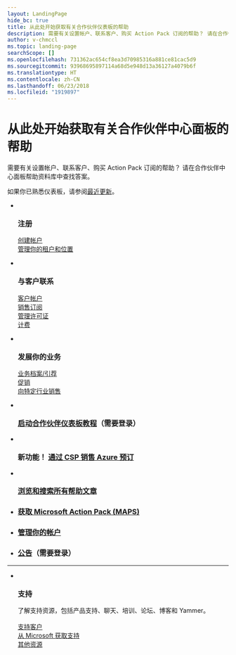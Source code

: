 ```yaml
---
layout: LandingPage
hide_bc: true
title: 从此处开始获取有关合作伙伴仪表板的帮助
description: 需要有关设置帐户、联系客户、购买 Action Pack 订阅的帮助？ 请在合作伙伴仪表板帮助资料库中查找答案。
author: v-chmccl
ms.topic: landing-page
searchScope: []
ms.openlocfilehash: 731362ac654cf8ea3d70985316a881ce81cac5d9
ms.sourcegitcommit: 93968695897114a68d5e948d13a36127a4079b6f
ms.translationtype: HT
ms.contentlocale: zh-CN
ms.lasthandoff: 06/23/2018
ms.locfileid: "1919897"
---
```

# <a name="start-here-for-help-with-partner-center-dashboard"></a>从此处开始获取有关合作伙伴中心面板的帮助

需要有关设置帐户、联系客户、购买 Action Pack 订阅的帮助？ 请在合作伙伴中心面板帮助资料库中查找答案。

如果你已熟悉仪表板，请参阅[最近更新](/partner-center/whats-new-in-pc)。

<ul id="products1" class="cardsC cols cols3 panelContent singlePanelContent">
    <li>
        <div class="cardSize">
            <div class="cardPadding">
                <div class="card">
                    <div class="cardImageOuter">
                        <div class="cardImage bgdAccent1">
                            <img alt="" src="https://docs.microsoft.com/media/illustrations/sql-get-started-understand.svg" data-linktype="external">
                        </div>
                    </div>
                    <div class="cardText">
                        <h3>注册</h3>
                        <p><a href="/partner-center/mpn-create-a-partner-center-account">创建帐户</a><br /><a href="/partner-center/azure-active-directory-tenants-and-partner-center">管理你的租户和位置</a></p>
                    </div>
                </div>
            </div>
        </div>
    </li>
    <li>
        <div class="cardSize">
            <div class="cardPadding">
                <div class="card">
                    <div class="cardImageOuter">
                        <div class="cardImage bgdAccent1">
                            <img alt="" src="https://docs.microsoft.com/media/illustrations/virtualization-hperv-server-community.svg" data-linktype="external">
                        </div>
                    </div>
                    <div class="cardText">
                        <h3>与客户联系</h3>
                        <p><a href="/partner-center/customer-accounts">客户帐户</a><br /><a href="/partner-center/customer-subscriptions">销售订阅</a><br /><a href="/partner-center/assign-licenses-to-users">管理许可证</a><br /><a href="/partner-center/billing">计费</a></p>
                    </div>
                </div>
            </div>
        </div>
    </li>
    <li>
        <div class="cardSize">
            <div class="cardPadding">
                <div class="card">
                    <div class="cardImageOuter">
                        <div class="cardImage bgdAccent1">
                            <img alt="" src="https://docs.microsoft.com/media/illustrations/biztalk-get-started-scenarios.svg" data-linktype="external">
                        </div>
                    </div>
                    <div class="cardText">
                        <h3>发展你的业务</h3>
                        <p><a href="/partner-center/referrals">业务档案/引荐</a><br /><a href="/partner-center/promotions">促销</a><br /><a href="/partner-center/get-special-pricing-for-offers">向特定行业销售</a></p>
                    </div>
                </div>
            </div>
        </div>
    </li>
</ul>

<ul id="products2" class="cardsF cols cols3 panelContent singlePanelContent">
    <li>
        <div class="cardSize">
            <div class="cardPadding">
                <div class="card">
                    <div class="cardImageOuter">
                        <div class="cardImage">
                            <img alt="" src="https://docs.microsoft.com/media/common/i_portal.svg" data-linktype="external">
                        </div>
                    </div>
                    <div class="cardText">
                        <h3><a href="https://partnercenter.microsoft.com/pcv/redirect?authenticate=true&redirect=%2Fdashboard%2Foverview">启动合作伙伴仪表板教程</a>（需要登录）</h3>
                    </div>
                </div>
            </div>
        </div>
    </li>
    <li>
        <div class="cardSize">
            <div class="cardPadding">
                <div class="card">
                    <div class="cardImageOuter">
                        <div class="cardImage">
                            <img alt="" src="https://docs.microsoft.com/media/common/i_vmm-cloud.svg" data-linktype="external">
                        </div>
                    </div>
                    <div class="cardText">
                        <h3>新功能！ <a href="/partner-center/azure-ri-server-subscriptions">通过 CSP 销售 Azure 预订</a></h3>
                    </div>
                </div>
            </div>
        </div>
    </li>
    <li>
        <div class="cardSize">
            <div class="cardPadding">
                <div class="card">
                    <div class="cardImageOuter">
                        <div class="cardImage">
                            <img alt="" src="https://docs.microsoft.com/media/common/i_form.svg" data-linktype="external">
                        </div>
                    </div>
                    <div class="cardText">
                        <h3><a href="/partner-center/">浏览和搜索所有帮助文章</a></h3>
                    </div>
                </div>
            </div>
        </div>
    </li>
    <li>
        <div class="cardSize">
            <div class="cardPadding">
                <div class="card">
                    <div class="cardText">
                        <h3><a href="/partner-center/mpn-get-action-pack">获取 Microsoft Action Pack (MAPS)</a></h3>
                    </div>
                </div>
            </div>
        </div>
    </li>
    <li>
        <div class="cardSize">
            <div class="cardPadding">
                <div class="card">
                    <div class="cardText">
                        <h3><a href="/partner-center/partner-center-account-setup">管理你的帐户</a></h3>
                    </div>
                </div>
            </div>
        </div>
    </li>
    <li>
        <div class="cardSize">
            <div class="cardPadding">
                <div class="card">
                    <div class="cardText">
                        <h3><a href="https://partnercenter.microsoft.com/pcv/announcements">公告</a>（需要登录）</h3>
                    </div>
                </div>
            </div>
        </div>
    </li>
</ul>
<hr />

<ul id="products3" class="cardsF cols cols3 panelContent singlePanelContent">
    <li>
        <div class="cardSize">
            <div class="cardPadding">
                <div class="card">
                    <div class="cardImageOuter">
                        <div class="cardImage">
                            <img class="x-hidden-focus" alt="" src="https://docs.microsoft.com/media/common/i_support.svg" data-linktype="external">
                        </div>
                    </div>
                    <div class="cardText">
                        <h3>支持</h3>
                        <p>了解支持资源，包括产品支持、聊天、培训、论坛、博客和 Yammer。<br /><br /><a href="/partner-center/customer-support">支持客户</a><br /><a href="/partner-center/support-from-microsoft">从 Microsoft 获取支持</a><br /><a href="https://partnercenter.microsoft.com/partner/support">其他资源</a></p>
                    </div>
                </div>
            </div>
        </div>
    </li>
</ul>

